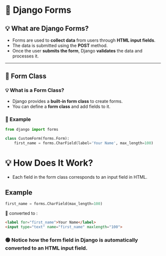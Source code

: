 # 📑 Django Forms

## 💡 What are Django Forms?
- Forms are used to **collect data** from users through **HTML input fields**.
- The data is submitted using the **POST** method.
- Once the user **submits the form**, Django **validates** the data and processes it.

---

## 📑 Form Class

### 💡 What is a Form Class?
- Django provides a **built-in form class** to create forms.
- You can define a **form class** and add fields to it.

### 📘 Example
```python
from django import forms

class CustomForm(forms.Form):
    first_name = forms.CharField(label='Your Name', max_length=100)
```

# 💡 How Does It Work?
- Each field in the form class corresponds to an input field in HTML.

## Example
```python 
first_name = forms.CharField(max_length=100)
```
🔁 converted to : 

```html
<label for="first_name">Your Name</label>
<input type="text" name="first_name" maxlength="100">

```

### 🟢 Notice how the form field in Django is automatically converted to an HTML input field.